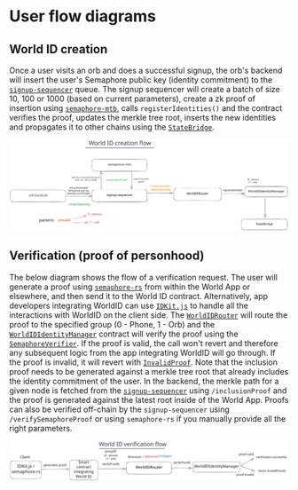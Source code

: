 # User flow diagrams

## World ID creation

Once a user visits an orb and does a successful signup, the orb's backend will insert the user's
Semaphore public key (identity commitment) to the
[`signup-sequencer`](https://github.com/worldcoin/signup-sequencer) queue. The signup sequencer will
create a batch of size 10, 100 or 1000 (based on current parameters), create a zk proof of insertion
using [`semaphore-mtb`](https://github.com/worldcoin/semaphore-mtb), calls `registerIdentities()`
and the contract verifies the proof, updates the merkle tree root, inserts the new identities and
propagates it to other chains using the
[`StateBridge`](https://github.com/worldcoin/world-id-state-bridge).

![creation flow](./world-id-creation-flow.svg)

## Verification (proof of personhood)

The below diagram shows the flow of a verification request. The user will generate a proof using
[`semaphore-rs`](https://github.com/worldcoin/semaphore-rs) from within the World App or elsewhere,
and then send it to the World ID contract. Alternatively, app developers integrating WorldID can use
[`IDKit.js`](https://github.com/worldcoin/idkit-js) to handle all the interactions with WorldID on
the client side. The
[`WorldIDRouter`](https://github.com/worldcoin/world-id-contracts/blob/main/src/WorldIDRouterImplV1.sol)
will route the proof to the specified group (0 - Phone, 1 - Orb) and the
[`WorldIDIdentityManager`](https://github.com/worldcoin/world-id-contracts/blob/main/src/WorldIDIdentityManagerImplV1.sol)
contract will verify the proof using the
[`SemaphoreVerifier`](https://github.com/worldcoin/semaphore-v3/blob/main/packages/contracts/contracts/base/SemaphoreVerifier.sol).
If the proof is valid, the call won't revert and therefore any subsequent logic from the app
integrating WorldID will go through. If the proof is invalid, it will revert with
[`InvalidProof`](https://github.com/worldcoin/semaphore-v3/blob/b90a78e2e816cb423aac17ce03b81bfc56be659c/packages/contracts/contracts/base/Pairing.sol#L148).
Note that the inclusion proof needs to be generated against a merkle tree root that already includes
the identity commitment of the user. In the backend, the merkle path for a given node is fetched
from the [`signup-sequencer`](https://github.com/worldcoin/signup-sequencer) using `/inclusionProof`
and the proof is generated against the latest root inside of the World App. Proofs can also be
verified off-chain by the `signup-sequencer` using `/verifySemaphoreProof` or using `semaphore-rs`
if you manually provide all the right parameters.

![verification flow](./world-id-verification-flow.svg)
